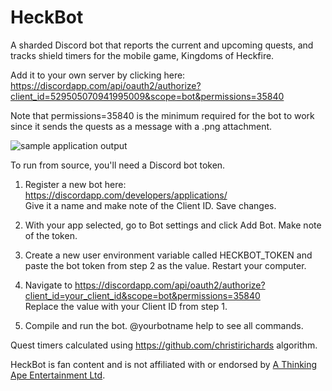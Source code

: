 # HeckBot
A sharded Discord bot that reports the current and upcoming quests, and tracks shield timers for the mobile game, Kingdoms of Heckfire.

Add it to your own server by clicking here: https://discordapp.com/api/oauth2/authorize?client_id=529505070941995009&scope=bot&permissions=35840

Note that permissions=35840 is the minimum required for the bot to work since it sends the quests as a message with a .png attachment.

<img src="https://www.nerdarray.net/Images/HeckBot/screenshot.png" alt="sample application output" />

To run from source, you'll need a Discord bot token.

1) Register a new bot here: https://discordapp.com/developers/applications/  <br/>Give it a name and make note of the Client ID.  Save changes.

2) With your app selected, go to Bot settings and click Add Bot.  Make note of the token.

3) Create a new user environment variable called HECKBOT_TOKEN and paste the bot token from step 2 as the value.  Restart your computer.

4) Navigate to https://discordapp.com/api/oauth2/authorize?client_id=your_client_id&scope=bot&permissions=35840  <br/>Replace the value with your Client ID from step 1.

5) Compile and run the bot.  @yourbotname help to see all commands.


Quest timers calculated using https://github.com/christirichards algorithm.

HeckBot is fan content and is not affiliated with or endorsed by <a href="http://athinkingape.com/" target="_blank" title="A Thinking Ape Entertainment">A Thinking Ape Entertainment Ltd</a>.
